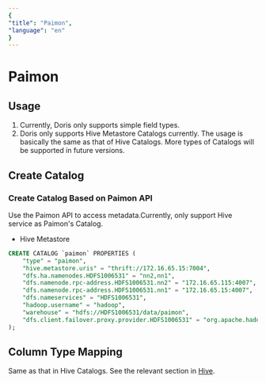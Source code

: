```yaml
---
{
"title": "Paimon",
"language": "en"
}
---
```


<!-- 
Licensed to the Apache Software Foundation (ASF) under one
or more contributor license agreements.  See the NOTICE file
distributed with this work for additional information
regarding copyright ownership.  The ASF licenses this file
to you under the Apache License, Version 2.0 (the
"License"); you may not use this file except in compliance
with the License.  You may obtain a copy of the License at

  http://www.apache.org/licenses/LICENSE-2.0

Unless required by applicable law or agreed to in writing,
software distributed under the License is distributed on an
"AS IS" BASIS, WITHOUT WARRANTIES OR CONDITIONS OF ANY
KIND, either express or implied.  See the License for the
specific language governing permissions and limitations
under the License.
-->


# Paimon
<version since="dev">
</version>

## Usage

1. Currently, Doris only supports simple field types.
2. Doris only supports Hive Metastore Catalogs currently. The usage is basically the same as that of Hive Catalogs. More types of Catalogs will be supported in future versions.

## Create Catalog

### Create Catalog Based on Paimon API

Use the Paimon API to access metadata.Currently, only support Hive service as Paimon's Catalog.

- Hive Metastore

```sql
CREATE CATALOG `paimon` PROPERTIES (
    "type" = "paimon",
    "hive.metastore.uris" = "thrift://172.16.65.15:7004",
    "dfs.ha.namenodes.HDFS1006531" = "nn2,nn1",
    "dfs.namenode.rpc-address.HDFS1006531.nn2" = "172.16.65.115:4007",
    "dfs.namenode.rpc-address.HDFS1006531.nn1" = "172.16.65.15:4007",
    "dfs.nameservices" = "HDFS1006531",
    "hadoop.username" = "hadoop",
    "warehouse" = "hdfs://HDFS1006531/data/paimon",
    "dfs.client.failover.proxy.provider.HDFS1006531" = "org.apache.hadoop.hdfs.server.namenode.ha.ConfiguredFailoverProxyProvider"
);
```

## Column Type Mapping

Same as that in Hive Catalogs. See the relevant section in [Hive](./hive.md).
